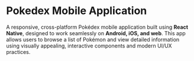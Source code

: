 # Pokedex Mobile Application
A responsive, cross-platform Pokédex mobile application built using **React Native**, designed to work seamlessly on **Android, iOS, and web**. This app allows users to browse a list of Pokémon and view detailed information using visually appealing, interactive components and modern UI/UX practices.
